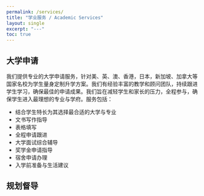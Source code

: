 ```yaml
---
permalink: /services/
title: "学业服务 / Academic Services"
layout: single
excerpt: "---"
toc: true
---
```


## 大学申请

<!-- 我们提供专业的大学申请服务，针对美、英、澳、香港，日本，新加坡、加拿大等国家名校为学生量身定制升学方案。我们有经验丰富的教学和顾问团队，持续跟进学生学习，确保最佳的申请成果。大学申请服务包括：结合学生特长为其选择最合适的大学与专业，文书写作指导，表格填写，全程申请跟进，大学面试综合辅导，奖学金申请指导，宿舍申请办理，以及入学前准备与生活建议。我们旨在减轻学生和家长的压力，全程参与，确保学生进入最理想的专业与学府。 -->
我们提供专业的大学申请服务，针对美、英、澳、香港，日本，新加坡、加拿大等国家名校为学生量身定制升学方案。我们有经验丰富的教学和顾问团队，持续跟进学生学习，确保最佳的申请成果。我们旨在减轻学生和家长的压力，全程参与，确保学生进入最理想的专业与学府。服务包括：
- 结合学生特长为其选择最合适的大学与专业
- 文书写作指导
- 表格填写
- 全程申请跟进
- 大学面试综合辅导
- 奖学金申请指导
- 宿舍申请办理
- 入学前准备与生活建议

## 规划督导

